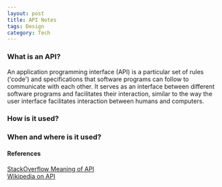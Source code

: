 ```yaml
---
layout: post
title: API Notes
tags: Design 
category: Tech
---
```

### What is an API?

An application programming interface (API) is a particular set of rules ('code') and specifications that software programs can follow to communicate with each other. It serves as an interface between different software programs and facilitates their interaction, similar to the way the user interface facilitates interaction between humans and computers.

### How is it used?  

### When and where is it used?  


#### References

[StackOverflow Meaning of API](http://stackoverflow.com/questions/7440379/what-exactly-is-the-meaning-of-an-api)  
[Wikipedia on API](https://en.wikipedia.org/wiki/Application_programming_interface)  
